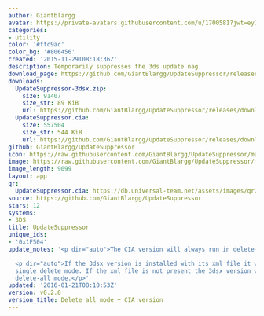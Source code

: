 ```yaml
---
author: Giantblargg
avatar: https://private-avatars.githubusercontent.com/u/1700581?jwt=eyJhbGciOiJIUzI1NiIsInR5cCI6IkpXVCJ9.eyJpc3MiOiJnaXRodWIuY29tIiwiYXVkIjoicmF3LmdpdGh1YnVzZXJjb250ZW50LmNvbSIsImtleSI6ImtleTEiLCJleHAiOjE3MzQ2NTczMDAsIm5iZiI6MTczNDY1NjEwMCwicGF0aCI6Ii91LzE3MDA1ODEifQ.oVc3N6MvEQNQMUkcV_x_AxFP-B40eBFrF9ppPsZ8cKE&v=4
categories:
- utility
color: '#ffc9ac'
color_bg: '#806456'
created: '2015-11-29T08:18:36Z'
description: Temporarily suppresses the 3ds update nag.
download_page: https://github.com/GiantBlargg/UpdateSuppressor/releases
downloads:
  UpdateSuppressor-3dsx.zip:
    size: 91407
    size_str: 89 KiB
    url: https://github.com/GiantBlargg/UpdateSuppressor/releases/download/v0.2.0/UpdateSuppressor-3dsx.zip
  UpdateSuppressor.cia:
    size: 557504
    size_str: 544 KiB
    url: https://github.com/GiantBlargg/UpdateSuppressor/releases/download/v0.2.0/UpdateSuppressor.cia
github: GiantBlargg/UpdateSuppressor
icon: https://raw.githubusercontent.com/GiantBlargg/UpdateSuppressor/master/icon.png
image: https://raw.githubusercontent.com/GiantBlargg/UpdateSuppressor/master/banner.png
image_length: 9099
layout: app
qr:
  UpdateSuppressor.cia: https://db.universal-team.net/assets/images/qr/updatesuppressor-cia.png
source: https://github.com/GiantBlargg/UpdateSuppressor
stars: 12
systems:
- 3DS
title: UpdateSuppressor
unique_ids:
- '0x1F504'
update_notes: '<p dir="auto">The CIA version will always run in delete-all mode.</p>

  <p dir="auto">If the 3dsx version is installed with its xml file it will run in
  single delete mode. If the xml file is not present the 3dsx version will run in
  delete-all mode.</p>'
updated: '2016-01-21T08:10:53Z'
version: v0.2.0
version_title: Delete all mode + CIA version
---
```

